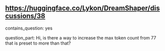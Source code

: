 ## https://huggingface.co/Lykon/DreamShaper/discussions/38

contains_question: yes

question_part: Hi, is there a way to increase the max token count from 77 that is preset to more than that?